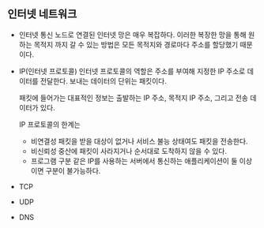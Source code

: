 ## 인터넷 네트워크

- 인터넷 통신
    노드로 연결된 인터넷 망은 매우 복잡하다. 이러한 복장한 망을 통해 원하는 목적지 까지 갈 수 있는 방법은 모든 목적지와 경로마다 주소를 할당했기 때문이다.
- IP(인터넷 프로토콜)
    인터넷 프로토콜의 역할은 주소를 부여해 지정한 IP 주소로 데이터를 전달한다. 보내는 데이터의 단위는 패킷이다.

    패킷에 들어가는 대표적인 정보는 출발하는 IP 주소, 목적지 IP 주소, 그리고 전송 데이터가 있다.

    IP 프로토콜의 한계는
    - 비연결성
        패킷을 받을 대상이 없거나 서비스 불능 상태여도 패킷을 전송한다.
    - 비신뢰성
        중산에 패킷이 사라지거나 순서대로 도착하지 않을 수 있다.
    - 프로그램 구분
        같은 IP를 사용하는 서버에서 통신하는 애플리케이션이 둘 이상이면 구분이 불가능하다.
- TCP
- UDP
- DNS
